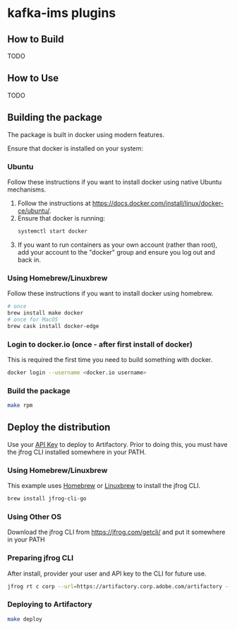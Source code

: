 # kafka-ims plugins

## How to Build

TODO

## How to Use

TODO

## Building the package
The package is built in docker using modern features.  

Ensure that docker is installed on your system:

### Ubuntu
Follow these instructions if you want to install docker using native Ubuntu mechanisms.

1. Follow the instructions at https://docs.docker.com/install/linux/docker-ce/ubuntu/.
2. Ensure that docker is running:
   ```bash
   systemctl start docker
   ```
3. If you want to run containers as your own account (rather than root), add your account to the "docker" group
and ensure you log out and back in.

### Using Homebrew/Linuxbrew
Follow these instructions if you want to install docker using homebrew.

```bash
# once
brew install make docker
# once for MacOS
brew cask install docker-edge
```

### Login to docker.io (once - after first install of docker)
This is required the first time you need to build something with docker.
```bash
docker login --username <docker.io username>
```

### Build the package
```bash
make rpm
```

## Deploy the distribution
Use your [API Key](https://wiki.corp.adobe.com/display/Artifactory/API+Keys) to deploy to Artifactory.  Prior
to doing this, you must have the jfrog CLI installed somewhere in your PATH.

### Using Homebrew/Linuxbrew
This example uses [Homebrew](https://brew.sh) or [Linuxbrew](https://linuxbrew.sh) to install the jfrog CLI.

```bash
brew install jfrog-cli-go
```

### Using Other OS
Download the jfrog CLI from https://jfrog.com/getcli/ and put it somewhere in your PATH

### Preparing jfrog CLI
After install, provider your user and API key to the CLI for future use.

```bash
jfrog rt c corp --url=https://artifactory.corp.adobe.com/artifactory --user=$USER --access-token=$API_KEY
```

### Deploying to Artifactory
```bash
make deploy
```
